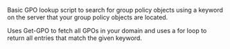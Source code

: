 Basic GPO lookup script to search for group policy objects using a keyword on the server that your group policy objects are located.

Uses Get-GPO to fetch all GPOs in your domain and uses a for loop to return all entries that match the given keyword.